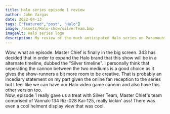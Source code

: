 ```yaml
---
title: Halo series episode 1 review
author: John Vargas
date: 2022-04-13
tags: ["featured","post", "Halo"]
image: /assets/Halo-show/silverTeam.bmp
imageAlt: Halo series logo
description: My review of the much anticipated Halo series on Paramount+
---
```


Wow, what an episode. Master Chief is finally in the big screen. 343 has decided that in order to expand the Halo brand that this show will be in a alternate timeline, dubbed the "Silver timeline". I personally think that seperating the cannon between the two mediums is a good choice as it gives the show-runners a bit more room to be creative. That is probably an incediary statement on my part given the online fan reception to the series but I feel like we can have our Halo video game cannon and also have this other version too. 
<br>
Now, episode 1 really gave us a treat with Silver Team, Master Chief's team comprised of Vannak-134 Riz-028 Kai-125, really kickin' ass! There was even a cool helment display view that was cool.